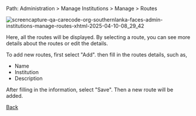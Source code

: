 Path: Administration > Manage Institutions > Manage > Routes

![screencapture-qa-carecode-org-southernlanka-faces-admin-institutions-manage-routes-xhtml-2025-04-10-08_29_42](https://github.com/user-attachments/assets/28724a8f-0afe-4263-ab90-d3310734ed9a)

Here, all the routes will be displayed. By selecting a route, you can see more details about the routes or edit the details.

To add new routes, first select "Add". then fill in the routes details, such as,
* Name
* Institution
* Description

After filling in the information, select "Save". Then a new route will be added.


[Back](https://github.com/hmislk/hmis/wiki/Manage-Institutions)